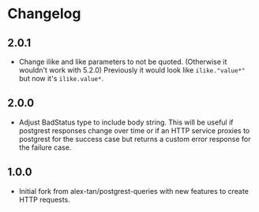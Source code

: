 # Changelog

## 2.0.1

- Change ilike and like parameters to not be quoted. (Otherwise it wouldn't work with 5.2.0) Previously it would look like `ilike."value*"` but now it's `ilike.value*`.

## 2.0.0

- Adjust BadStatus type to include body string. This will be useful if postgrest responses change over time or if an HTTP service proxies to postgrest for the success case but returns a custom error response for the failure case.

## 1.0.0

- Initial fork from alex-tan/postgrest-queries with new features to create HTTP requests.
